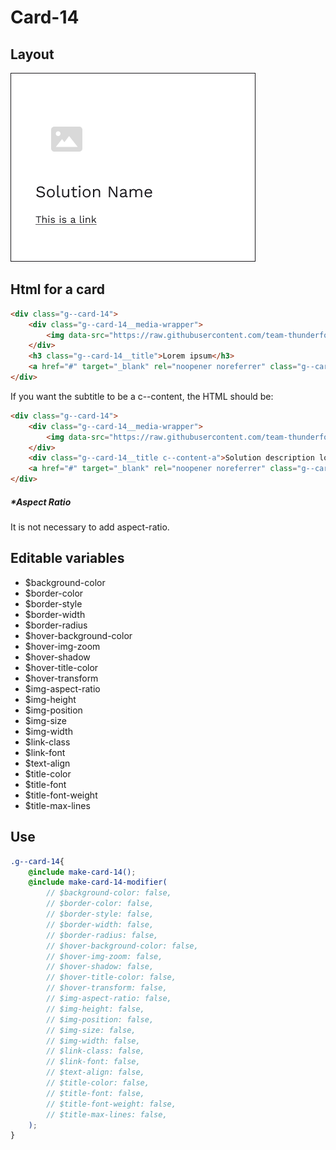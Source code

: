 # Card-14

## Layout

![alt text][card-14]

[card-14]: /src/img/global-components/card/card-14.png

## Html for a card

```html
<div class="g--card-14">
    <div class="g--card-14__media-wrapper">
        <img data-src="https://raw.githubusercontent.com/team-thunderfoot/ui/main/src/img/global-components/card/card-img-placeholder.png" src="/src/img/global-components/placeholder.jpg" alt="alt text" class="g--card-14__media-wrapper__media g--lazy-01">
    </div>
    <h3 class="g--card-14__title">Lorem ipsum</h3>
    <a href="#" target="_blank" rel="noopener noreferrer" class="g--card-14__link">This is a link</a>
</div>
```

If you want the subtitle to be a c--content, the HTML should be:
```html
<div class="g--card-14">
    <div class="g--card-14__media-wrapper">
        <img data-src="https://raw.githubusercontent.com/team-thunderfoot/ui/main/src/img/global-components/card/card-img-placeholder.png" src="/src/img/global-components/placeholder.jpg" alt="alt text" class="g--card-14__media-wrapper__media g--lazy-01">
    </div>
    <div class="g--card-14__title c--content-a">Solution description lorem ipsum dolor sit amet consectetur.</div>
    <a href="#" target="_blank" rel="noopener noreferrer" class="g--card-14__link">This is a link</a>
</div>
```

##### \*Aspect Ratio

It is not necessary to add aspect-ratio.

## Editable variables

- $background-color
- $border-color
- $border-style
- $border-width
- $border-radius
- $hover-background-color
- $hover-img-zoom
- $hover-shadow
- $hover-title-color
- $hover-transform
- $img-aspect-ratio
- $img-height
- $img-position
- $img-size
- $img-width
- $link-class
- $link-font
- $text-align
- $title-color
- $title-font
- $title-font-weight
- $title-max-lines

## Use

```scss
.g--card-14{
    @include make-card-14();
    @include make-card-14-modifier(
        // $background-color: false,
        // $border-color: false,
        // $border-style: false,
        // $border-width: false,
        // $border-radius: false,
        // $hover-background-color: false,
        // $hover-img-zoom: false,
        // $hover-shadow: false,
        // $hover-title-color: false,
        // $hover-transform: false,
        // $img-aspect-ratio: false,
        // $img-height: false,
        // $img-position: false,
        // $img-size: false,
        // $img-width: false,
        // $link-class: false,
        // $link-font: false,
        // $text-align: false,
        // $title-color: false,
        // $title-font: false,
        // $title-font-weight: false,
        // $title-max-lines: false,
    );
}
```
